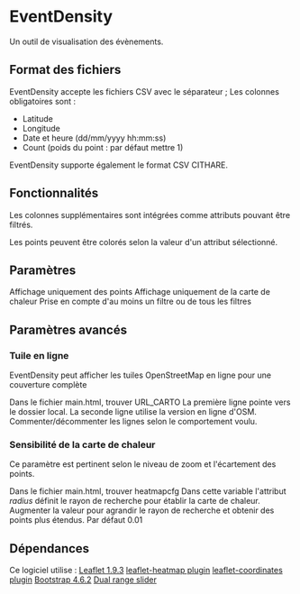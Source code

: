 # EventDensity
Un outil de visualisation des évènements.


## Format des fichiers
EventDensity accepte les fichiers CSV avec le séparateur ;
Les colonnes obligatoires sont :
- Latitude
- Longitude
- Date et heure (dd/mm/yyyy hh:mm:ss)
- Count (poids du point : par défaut mettre 1)

EventDensity supporte également le format CSV CITHARE.


## Fonctionnalités
Les colonnes supplémentaires sont intégrées comme attributs pouvant être filtrés.

Les points peuvent être colorés selon la valeur d'un attribut sélectionné.


## Paramètres
Affichage uniquement des points
Affichage uniquement de la carte de chaleur
Prise en compte d'au moins un filtre ou de tous les filtres


## Paramètres avancés

### Tuile en ligne
EventDensity peut afficher les tuiles OpenStreetMap en ligne pour une couverture complète

Dans le fichier main.html, trouver URL_CARTO
La première ligne pointe vers le dossier local. La seconde ligne utilise la version en ligne d'OSM.
Commenter/décommenter les lignes selon le comportement voulu.


### Sensibilité de la carte de chaleur
Ce paramètre est pertinent selon le niveau de zoom et l'écartement des points.

Dans le fichier main.html, trouver heatmapcfg
Dans cette variable l'attribut *radius* définit le rayon de recherche pour établir la carte de chaleur.
Augmenter la valeur pour agrandir le rayon de recherche et obtenir des points plus étendus.
Par défaut 0.01


## Dépendances

Ce logiciel utilise :
[Leaflet 1.9.3](https://leafletjs.com/)
[leaflet-heatmap plugin](https://www.patrick-wied.at/static/heatmapjs/plugin-leaflet-layer.html)
[leaflet-coordinates plugin](https://github.com/zimmicz/Leaflet-Coordinates-Control)
[Bootstrap 4.6.2](https://getbootstrap.com/)
[Dual range slider](https://medium.com/@predragdavidovic10/native-dual-range-slider-html-css-javascript-91e778134816)


